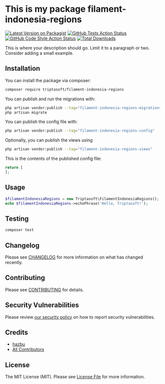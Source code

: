 # This is my package filament-indonesia-regions

[![Latest Version on Packagist](https://img.shields.io/packagist/v/triptasoft/filament-indonesia-regions.svg?style=flat-square)](https://packagist.org/packages/triptasoft/filament-indonesia-regions)
[![GitHub Tests Action Status](https://img.shields.io/github/actions/workflow/status/triptasoft/filament-indonesia-regions/run-tests.yml?branch=main&label=tests&style=flat-square)](https://github.com/triptasoft/filament-indonesia-regions/actions?query=workflow%3Arun-tests+branch%3Amain)
[![GitHub Code Style Action Status](https://img.shields.io/github/actions/workflow/status/triptasoft/filament-indonesia-regions/fix-php-code-style-issues.yml?branch=main&label=code%20style&style=flat-square)](https://github.com/triptasoft/filament-indonesia-regions/actions?query=workflow%3A"Fix+PHP+code+styling"+branch%3Amain)
[![Total Downloads](https://img.shields.io/packagist/dt/triptasoft/filament-indonesia-regions.svg?style=flat-square)](https://packagist.org/packages/triptasoft/filament-indonesia-regions)



This is where your description should go. Limit it to a paragraph or two. Consider adding a small example.

## Installation

You can install the package via composer:

```bash
composer require triptasoft/filament-indonesia-regions
```

You can publish and run the migrations with:

```bash
php artisan vendor:publish --tag="filament-indonesia-regions-migrations"
php artisan migrate
```

You can publish the config file with:

```bash
php artisan vendor:publish --tag="filament-indonesia-regions-config"
```

Optionally, you can publish the views using

```bash
php artisan vendor:publish --tag="filament-indonesia-regions-views"
```

This is the contents of the published config file:

```php
return [
];
```

## Usage

```php
$filamentIndonesiaRegions = new Triptasoft\FilamentIndonesiaRegions();
echo $filamentIndonesiaRegions->echoPhrase('Hello, Triptasoft!');
```

## Testing

```bash
composer test
```

## Changelog

Please see [CHANGELOG](CHANGELOG.md) for more information on what has changed recently.

## Contributing

Please see [CONTRIBUTING](.github/CONTRIBUTING.md) for details.

## Security Vulnerabilities

Please review [our security policy](../../security/policy) on how to report security vulnerabilities.

## Credits

- [hazbu](https://github.com/triptasoft)
- [All Contributors](../../contributors)

## License

The MIT License (MIT). Please see [License File](LICENSE.md) for more information.
